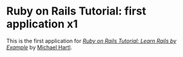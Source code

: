 # Ruby on Rails Tutorial: first application x1

This is the first application for
[*Ruby on Rails Tutorial: Learn Rails by Example*](http://railstutorial.org/)
by [Michael Hartl](http://michaelhartl.com/).